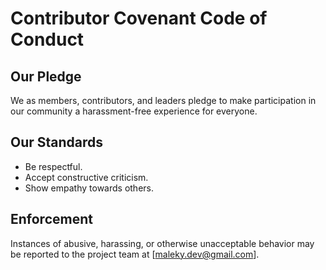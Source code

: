 # Contributor Covenant Code of Conduct

## Our Pledge

We as members, contributors, and leaders pledge to make participation in our community a harassment-free experience for everyone.

## Our Standards

- Be respectful.
- Accept constructive criticism.
- Show empathy towards others.

## Enforcement

Instances of abusive, harassing, or otherwise unacceptable behavior may be reported to the project team at [maleky.dev@gmail.com].
